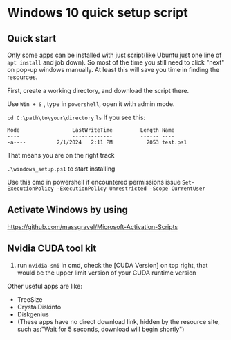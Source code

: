 # Windows 10 quick setup script

## Quick start
Only some apps can be installed with just script(like Ubuntu just one line of ```apt install``` and job down). So most of the time you still need to click "next" on pop-up windows manually.
At least this will save you time in finding the resources.

First, create a working directory, and download the script there.

Use ```Win + S``` , type in ```powershell```, open it with admin mode.

```cd C:\path\to\your\directory```
```ls```
If you see this:
```
Mode                 LastWriteTime         Length Name
----                 -------------         ------ ----
-a----          2/1/2024   2:11 PM           2053 test.ps1
```
That means you are on the right track

``` .\windows_setup.ps1 ``` to start installing

Use this cmd in powershell if encountered permissions issue
```Set-ExecutionPolicy -ExecutionPolicy Unrestricted -Scope CurrentUser```

## Activate Windows by using 
https://github.com/massgravel/Microsoft-Activation-Scripts

## Nvidia CUDA tool kit 

1. run ```nvidia-smi``` in cmd, check the [CUDA Version] on top right, that would be the upper limit version of your CUDA runtime version



Other useful apps are like:
* TreeSize
* CrystalDiskinfo
* Diskgenius
* (These apps have no direct download link, hidden by the resource site, such as:"Wait for 5 seconds, download will begin shortly")
